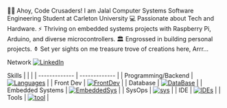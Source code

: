 🏴‍☠️ Ahoy, Code Crusaders! I am Jalal
Computer Systems Software Engineering Student at Carleton University
💻 Passionate about Tech and Hardware.
⚡️ Thriving on embedded systems projects with Raspberry Pi, Arduino, and diverse microcontrollers.
🏛️ Engrossed in building personal projects.
⚱️ Set yer sights on me treasure trove of creations here, Arrr...

Network
[![LinkedIn](https://skillicons.dev/icons?i=linkedin)](https://www.linkedin.com/in/jalal-mourad/)

Skills
|  |  |
| ------------- | ------------- |
| Programming/Backend  | [![Languages](https://skillicons.dev/icons?i=python,c,java,flask,nodejs&perline=5)]()  |
| Front Dev  | [![FrontDev](https://skillicons.dev/icons?i=js,html,css,angular,ts,bootstrap,pug,react,&perline=5)]()  |
| Database  | [![DataBase](https://skillicons.dev/icons?i=sqlite,&perline=5)]()  |
| Embedded Systems  | [![EmbeddedSys](https://skillicons.dev/icons?i=raspberrypi,arduino,&perline=5)]()  |
| SysOps  | [![sys](https://skillicons.dev/icons?i=linux,bash,powershell,maven&perline=5)]()  |
| IDE  | [![IDEs](https://skillicons.dev/icons?i=vscode,atom,idea&perline=5)]()  |
| Tools  | [![tool](https://skillicons.dev/icons?i=autocad,jenkins,git,github,latex,matlab,&perline=5)]()  |


<!-- https://github.com/tandpfun/skill-icons -->
<!---
Jalalmourad/Jalalmourad is a ✨ special ✨ repository because its README.md (this file) appears on your GitHub profile.
You can click the Preview link to take a look at your changes.
--->
